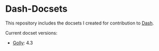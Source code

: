 # Dash-Docsets
This repository includes the docsets I created for contribution to [Dash](https://github.com/Kapeli/Dash-User-Contributions).

Current docset versions:
- [Golly](https://golly.sourceforge.io/): 4.3
